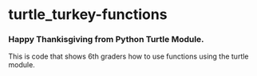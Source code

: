 # turtle_turkey-functions
### Happy Thankisgiving from Python Turtle Module.

This is code that shows 6th graders how to use functions using the turtle module.


